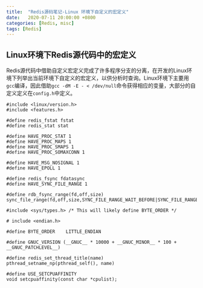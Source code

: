 ```yaml
---
title:  "Redis源码笔记-Linux 环境下自定义的宏定义"
date:   2020-07-11 20:00:00 +0800
categories: [Redis, misc]
tags: [Redis]
---
```


## Linux环境下Redis源代码中的宏定义

Redis源代码中借助自定义宏定义完成了许多程序分支的分离，在开发的Linux环境下列举出当前环境下自定义的宏定义，以供分析时查询。Linux环境下主要用`gcc`编译，因此借助`gcc -dM -E - < /dev/null`命令获得相应的变量，大部分的自定义定义在`config.h`中定义。  
```
#include <linux/version.h>
#include <features.h>

#define redis_fstat fstat
#define redis_stat stat

#define HAVE_PROC_STAT 1
#define HAVE_PROC_MAPS 1
#define HAVE_PROC_SMAPS 1
#define HAVE_PROC_SOMAXCONN 1

#define HAVE_MSG_NOSIGNAL 1
#define HAVE_EPOLL 1

#define redis_fsync fdatasync
#define HAVE_SYNC_FILE_RANGE 1

#define rdb_fsync_range(fd,off,size) sync_file_range(fd,off,size,SYNC_FILE_RANGE_WAIT_BEFORE|SYNC_FILE_RANGE_WRITE)

#include <sys/types.h> /* This will likely define BYTE_ORDER */

# include <endian.h>

#define BYTE_ORDER    LITTLE_ENDIAN

#define GNUC_VERSION (__GNUC__ * 10000 + __GNUC_MINOR__ * 100 + __GNUC_PATCHLEVEL__)

#define redis_set_thread_title(name) pthread_setname_np(pthread_self(), name)

#define USE_SETCPUAFFINITY
void setcpuaffinity(const char *cpulist);
```
